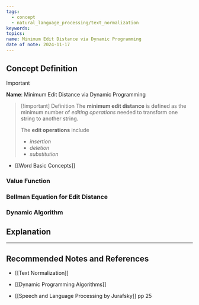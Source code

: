 ```yaml
---
tags:
  - concept
  - natural_language_processing/text_normalization
keywords: 
topics: 
name: Minimum Edit Distance via Dynamic Programming
date of note: 2024-11-17
---
```


## Concept Definition

>[!important]
>**Name**: Minimum Edit Distance via Dynamic Programming

>[!important] Definition
>The **minimum edit distance** is defined as the minimum number of *editing operations* needed to transform one string to another string.
>
>The **edit operations** include
>- *insertion*
>- *deletion*
>- *substitution*

- [[Word Basic Concepts]]

### Value Function



### Bellman Equation for Edit Distance




### Dynamic Algorithm


## Explanation





-----------
##  Recommended Notes and References



- [[Text Normalization]]
- [[Dynamic Programming Algorithms]]

- [[Speech and Language Processing by Jurafsky]] pp 25